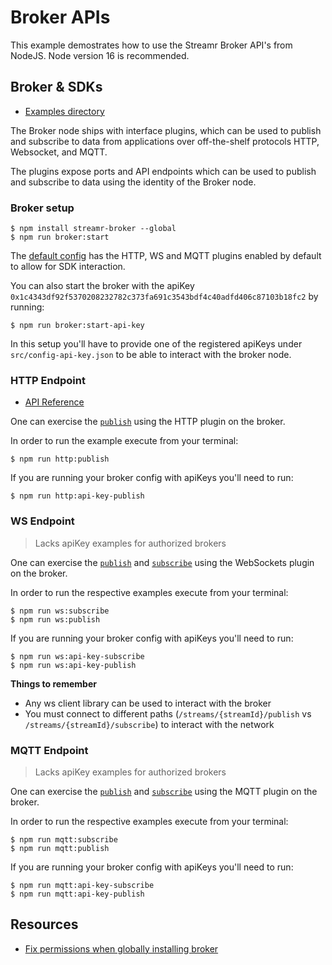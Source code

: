 # Broker APIs
This example demostrates how to use the Streamr Broker API's from NodeJS. Node version 16 is recommended.

## Broker & SDKs
- [Examples directory](https://github.com/streamr-dev/examples/blob/ECODR-34-broker-and-client/NodeJs/src/broker/)

The Broker node ships with interface plugins, which can be used to publish and subscribe to data from applications over off-the-shelf protocols HTTP, Websocket, and MQTT.

The plugins expose ports and API endpoints which can be used to publish and subscribe to data using the identity of the Broker node.

### Broker setup
```shell
$ npm install streamr-broker --global
$ npm run broker:start
```
The [default config](https://github.com/streamr-dev/examples/blob/ECODR-34-broker-and-client/NodeJs/broker-config.json) has the HTTP, WS and MQTT plugins enabled by default to allow for SDK interaction.

You can also start the broker with the apiKey `0x1c4343df92f5370208232782c373fa691c3543bdf4c40adfd406c87103b18fc2` by running:

```
$ npm run broker:start-api-key
```

In this setup you'll have to provide one of the registered apiKeys under `src/config-api-key.json` to be able to interact with the broker node. 

### HTTP Endpoint
- [API Reference](https://api-explorer.streamr.com/)

One can exercise the [`publish`](https://github.com/streamr-dev/examples/blob/ECODR-34-broker-and-client/NodeJs/src/broker/http-publish.js) using the HTTP plugin on the broker. 


In order to run the example execute from your terminal:
```shell
$ npm run http:publish
```

If you are running your broker config with apiKeys you'll need to run:
```shell
$ npm run http:api-key-publish
```

### WS Endpoint
> Lacks apiKey examples for authorized brokers

One can exercise the [`publish`](https://github.com/streamr-dev/examples/blob/ECODR-34-broker-and-client/NodeJs/src/broker/ws-publish.js) and [`subscribe`](https://github.com/streamr-dev/examples/blob/ECODR-34-broker-and-client/NodeJs/src/broker/ws-subscribe.js) using the WebSockets plugin on the broker. 

In order to run the respective examples execute from your terminal:
```shell
$ npm run ws:subscribe
$ npm run ws:publish
```

If you are running your broker config with apiKeys you'll need to run:
```shell
$ npm run ws:api-key-subscribe
$ npm run ws:api-key-publish
```

**Things to remember**
- Any ws client library can be used to interact with the broker
- You must connect to different paths (`/streams/{streamId}/publish` vs `/streams/{streamId}/subscribe`) to interact with the network

### MQTT Endpoint
> Lacks apiKey examples for authorized brokers

One can exercise the [`publish`](https://github.com/streamr-dev/examples/blob/ECODR-34-broker-and-client/NodeJs/src/broker/mqtt-publish.js) and [`subscribe`](https://github.com/streamr-dev/examples/blob/ECODR-34-broker-and-client/NodeJs/src/broker/mqtt-subscribe.js) using the MQTT plugin on the broker. 

In order to run the respective examples execute from your terminal:
```shell
$ npm run mqtt:subscribe
$ npm run mqtt:publish
```

If you are running your broker config with apiKeys you'll need to run:
```shell
$ npm run mqtt:api-key-subscribe
$ npm run mqtt:api-key-publish
```


## Resources
- [Fix permissions when globally installing broker](https://docs.npmjs.com/resolving-eacces-permissions-errors-when-installing-packages-globally)



